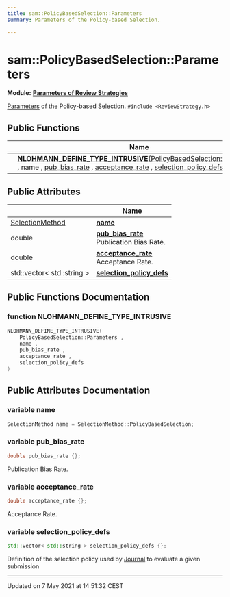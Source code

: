 ```yaml
---
title: sam::PolicyBasedSelection::Parameters
summary: Parameters of the Policy-based Selection. 

---
```


# sam::PolicyBasedSelection::Parameters

**Module:** **[Parameters of Review Strategies](/doxygen/Modules/group___review_strategies_parameters/)**



[Parameters]() of the Policy-based Selection. 
`#include <ReviewStrategy.h>`

## Public Functions

|                | Name           |
| -------------- | -------------- |
| | **[NLOHMANN_DEFINE_TYPE_INTRUSIVE](/doxygen/Classes/structsam_1_1_policy_based_selection_1_1_parameters/#function-nlohmann_define_type_intrusive)**([PolicyBasedSelection::Parameters](/doxygen/Classes/structsam_1_1_policy_based_selection_1_1_parameters/) , name , [pub_bias_rate](/doxygen/Classes/structsam_1_1_policy_based_selection_1_1_parameters/#variable-pub_bias_rate) , [acceptance_rate](/doxygen/Classes/structsam_1_1_policy_based_selection_1_1_parameters/#variable-acceptance_rate) , [selection_policy_defs](/doxygen/Classes/structsam_1_1_policy_based_selection_1_1_parameters/#variable-selection_policy_defs) ) |

## Public Attributes

|                | Name           |
| -------------- | -------------- |
| [SelectionMethod](/doxygen/Namespaces/namespacesam/#enum-selectionmethod) | **[name](/doxygen/Classes/structsam_1_1_policy_based_selection_1_1_parameters/#variable-name)**  |
| double | **[pub_bias_rate](/doxygen/Classes/structsam_1_1_policy_based_selection_1_1_parameters/#variable-pub_bias_rate)** <br>Publication Bias Rate.  |
| double | **[acceptance_rate](/doxygen/Classes/structsam_1_1_policy_based_selection_1_1_parameters/#variable-acceptance_rate)** <br>Acceptance Rate.  |
| std::vector< std::string > | **[selection_policy_defs](/doxygen/Classes/structsam_1_1_policy_based_selection_1_1_parameters/#variable-selection_policy_defs)**  |

## Public Functions Documentation

### function NLOHMANN_DEFINE_TYPE_INTRUSIVE

```cpp
NLOHMANN_DEFINE_TYPE_INTRUSIVE(
    PolicyBasedSelection::Parameters ,
    name ,
    pub_bias_rate ,
    acceptance_rate ,
    selection_policy_defs 
)
```


## Public Attributes Documentation

### variable name

```cpp
SelectionMethod name = SelectionMethod::PolicyBasedSelection;
```


### variable pub_bias_rate

```cpp
double pub_bias_rate {};
```

Publication Bias Rate. 

### variable acceptance_rate

```cpp
double acceptance_rate {};
```

Acceptance Rate. 

### variable selection_policy_defs

```cpp
std::vector< std::string > selection_policy_defs {};
```


Definition of the selection policy used by [Journal](/doxygen/Classes/classsam_1_1_journal/) to evaluate a given submission 


-------------------------------

Updated on  7 May 2021 at 14:51:32 CEST